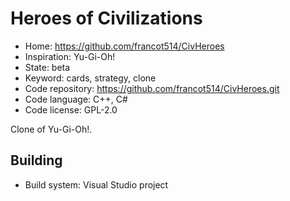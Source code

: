 # Heroes of Civilizations

- Home: https://github.com/francot514/CivHeroes
- Inspiration: Yu-Gi-Oh!
- State: beta
- Keyword: cards, strategy, clone
- Code repository: https://github.com/francot514/CivHeroes.git
- Code language: C++, C#
- Code license: GPL-2.0

Clone of Yu-Gi-Oh!.

## Building

- Build system: Visual Studio project
